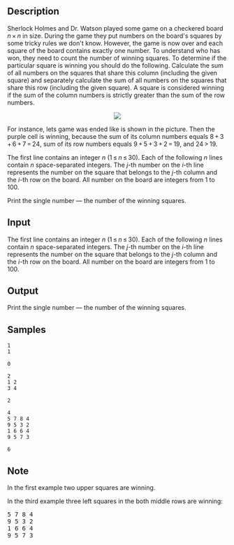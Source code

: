 ## Description

<div><p>Sherlock Holmes and Dr. Watson played some game on a checkered board <span class="tex-span"><i>n</i> × <i>n</i></span> in size. During the game they put numbers on the board's squares by some tricky rules we don't know. However, the game is now over and each square of the board contains exactly one number. To understand who has won, they need to count the number of <span class="tex-font-style-underline">winning</span> squares. To determine if the particular square is winning you should do the following. Calculate the sum of all numbers on the squares that share this column (including the given square) and separately calculate the sum of all numbers on the squares that share this row (including the given square). A square is considered <span class="tex-font-style-underline">winning</span> if the sum of the column numbers is <span class="tex-font-style-bf">strictly</span> greater than the sum of the row numbers.</p><center><img class="tex-graphics" src="./25811/file/aSK50m7u.png" style="max-width: 100.0%;max-height: 100.0%;"></center><p>For instance, lets game was ended like is shown in the picture. Then the purple cell is winning, because the sum of its column numbers equals <span class="tex-span">8 + 3 + 6 + 7 = 24</span>, sum of its row numbers equals <span class="tex-span">9 + 5 + 3 + 2 = 19</span>, and <span class="tex-span">24 &gt; 19</span>.</p></div><div class="input-specification"><p>The first line contains an integer <span class="tex-span"><i>n</i></span> (<span class="tex-span">1 ≤ <i>n</i> ≤ 30</span>). Each of the following <span class="tex-span"><i>n</i></span> lines contain <span class="tex-span"><i>n</i></span> space-separated integers. The <span class="tex-span"><i>j</i></span>-th number on the <span class="tex-span"><i>i</i></span>-th line represents the number on the square that belongs to the <span class="tex-span"><i>j</i></span>-th column and the <span class="tex-span"><i>i</i></span>-th row on the board. All number on the board are integers from <span class="tex-span">1</span> to <span class="tex-span">100</span>.</p></div><div class="output-specification"><p>Print the single number — the number of the winning squares.</p></div>


## Input

<p>The first line contains an integer <span class="tex-span"><i>n</i></span> (<span class="tex-span">1 ≤ <i>n</i> ≤ 30</span>). Each of the following <span class="tex-span"><i>n</i></span> lines contain <span class="tex-span"><i>n</i></span> space-separated integers. The <span class="tex-span"><i>j</i></span>-th number on the <span class="tex-span"><i>i</i></span>-th line represents the number on the square that belongs to the <span class="tex-span"><i>j</i></span>-th column and the <span class="tex-span"><i>i</i></span>-th row on the board. All number on the board are integers from <span class="tex-span">1</span> to <span class="tex-span">100</span>.</p>


## Output

<p>Print the single number — the number of the winning squares.</p>


## Samples

```input1
1
1

```

```output1
0

```






```input2
2
1 2
3 4

```

```output2
2

```






```input3
4
5 7 8 4
9 5 3 2
1 6 6 4
9 5 7 3

```

```output3
6

```




## Note

<p>In the first example two upper squares are winning.</p><p>In the third example three left squares in the both middle rows are winning:</p><pre class="verbatim">5 7 8 4<br><span class="tex-font-style-bf"><span class="tex-font-style-underline"><span class="tex-span">9</span> <span class="tex-span">5</span> <span class="tex-span">3</span></span></span> 2<br><span class="tex-font-style-bf"><span class="tex-font-style-underline"><span class="tex-span">1</span> <span class="tex-span">6</span> <span class="tex-span">6</span></span></span> 4<br>9 5 7 3<br></pre>

